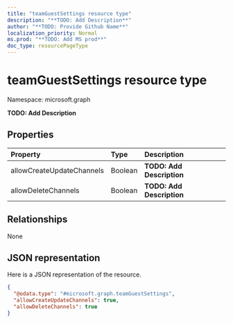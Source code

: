 ```yaml
---
title: "teamGuestSettings resource type"
description: "**TODO: Add Description**"
author: "**TODO: Provide Github Name**"
localization_priority: Normal
ms.prod: "**TODO: Add MS prod**"
doc_type: resourcePageType
---
```


# teamGuestSettings resource type


Namespace: microsoft.graph

**TODO: Add Description**

## Properties
|Property|Type|Description|
|:---|:---|:---|
|allowCreateUpdateChannels|Boolean|**TODO: Add Description**|
|allowDeleteChannels|Boolean|**TODO: Add Description**|

## Relationships
None

## JSON representation
Here is a JSON representation of the resource.
<!-- {
  "blockType": "resource",
  "@odata.type": "microsoft.graph.teamGuestSettings"
}
-->
``` json
{
  "@odata.type": "#microsoft.graph.teamGuestSettings",
  "allowCreateUpdateChannels": true,
  "allowDeleteChannels": true
}
```

